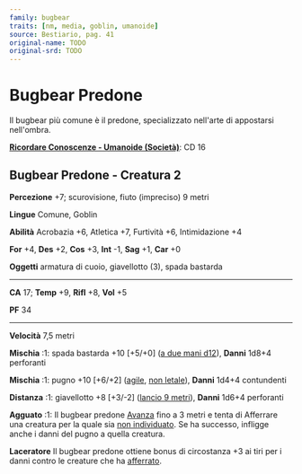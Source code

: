 ```yaml
---
family: bugbear
traits: [nm, media, goblin, umanoide]
source: Bestiario, pag. 41
original-name: TODO
original-srd: TODO
---
```


# Bugbear Predone

Il bugbear più comune è il predone, specializzato nell'arte di appostarsi
nell'ombra.

**[Ricordare Conoscenze - Umanoide (Società)](/azioni/abilita/ricordare-conoscenze)**:
CD 16

## Bugbear Predone - Creatura 2

**Percezione** +7; scurovisione, fiuto (impreciso) 9 metri

**Lingue** Comune, Goblin

**Abilità** Acrobazia +6, Atletica +7, Furtività +6, Intimidazione +4

**For** +4, **Des** +2, **Cos** +3, **Int** -1, **Sag** +1, **Car** +0

**Oggetti** armatura di cuoio, giavellotto (3), spada bastarda

---

**CA** 17; **Temp** +9, **Rifl** +8, **Vol** +5

**PF** 34

---

**Velocità** 7,5 metri

**Mischia** :1: spada bastarda +10 \[+5/+0]
([a due mani d12](/tratti/a-due-mani)), **Danni** 1d8+4 perforanti

**Mischia** :1: pugno +10 \[+6/+2] ([agile](/tratti/agile),
[non letale](/tratti/non-letale)), **Danni** 1d4+4 contundenti

**Distanza** :1: giavellotto +8 \[+3/-2] ([lancio 9 metri](/tratti/lancio)),
**Danni** 1d6+4 perforanti

**Agguato** :1: Il bugbear predone [Avanza](/azioni/avanzare) fino a 3 metri e
tenta di Afferrare una creatura per la quale sia
[non individuato](/condizioni/non-individuato). Se ha successo, infligge anche i
danni del pugno a quella creatura.

**Laceratore** Il bugbear predone ottiene bonus di circostanza +3 ai tiri per i
danni contro le creature che ha [afferrato](/condizioni/afferrato).

